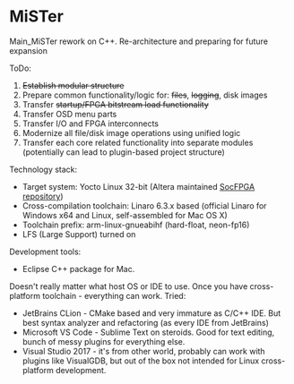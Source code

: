 # MiSTer
Main_MiSTer rework on C++. Re-architecture and preparing for future expansion

ToDo:
1. ~~Establish modular structure~~
2. Prepare common functionality/logic for: ~~files~~, ~~logging~~, disk images
3. Transfer ~~startup/FPGA bitstream load functionality~~
4. Transfer OSD menu parts
5. Transfer I/O and FPGA interconnects
6. Modernize all file/disk image operations using unified logic
7. Transfer each core related functionality into separate modules (potentially can lead to plugin-based project structure)

Technology stack:
- Target system: Yocto Linux 32-bit (Altera maintained [SocFPGA repository](https://github.com/altera-opensource/linux-socfpga))
- Cross-compilation toolchain: Linaro 6.3.x based (official Linaro for Windows x64 and Linux, self-assembled for Mac OS X)
- Toolchain prefix: arm-linux-gnueabihf (hard-float, neon-fp16)
- LFS (Large Support) turned on

Development tools:
- Eclipse C++ package for Mac.

Doesn't really matter what host OS or IDE to use. Once you have cross-platform toolchain - everything can work.
Tried:
- JetBrains CLion - CMake based and very immature as C/C++ IDE. But best syntax analyzer and refactoring (as every IDE from JetBrains)
- Microsoft VS Code - Sublime Text on steroids. Good for text editing, bunch of messy plugins for everything else.
- Visual Studio 2017 - it's from other world, probably can work with plugins like VisualGDB, but out of the box not intended for Linux cross-platform development.
